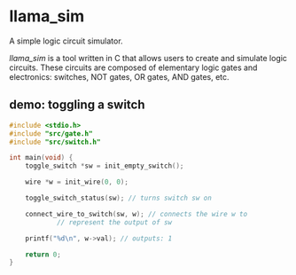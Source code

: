 # llama_sim
A simple logic circuit simulator.

*llama_sim* is a tool written in C that allows users to create and simulate logic circuits. These circuits are composed of elementary logic gates and electronics: switches, NOT gates, OR gates, AND gates, etc.

## demo: toggling a switch
```c
#include <stdio.h>
#include "src/gate.h"
#include "src/switch.h"

int main(void) {
	toggle_switch *sw = init_empty_switch();

	wire *w = init_wire(0, 0);

	toggle_switch_status(sw); // turns switch sw on

	connect_wire_to_switch(sw, w); // connects the wire w to 
			// represent the output of sw

	printf("%d\n", w->val); // outputs: 1

	return 0;
}
```
